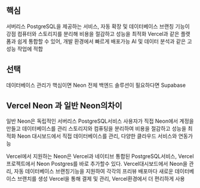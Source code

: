 
## 핵심
서버리스 PostgreSQL을 제공하는 서비스, 자동 확장 및 데이터베이스 브랜칭 기능이 강점 
컴퓨터와 스토리지를 분리해 비용을 절감하고 성능을 최적화
Vercel과 같은 플랫폼과 쉽게 통합할 수 있어, 개발 환경에서 빠르게 배포가능
AI 및 데이터 분석과 같은 고성능 작업에 적합

## 선택
데이터베이스 관리가 핵심이면 Neon
전체 백엔드 솔루션이 필요하다면 Supabase

## Vercel Neon 과 일반 Neon의차이
일반 Neon은 독립적인 서버리스 PostgreSQL서비스 사용자가 직접 Neon에서 계정을 만들고 데이터베이스를 관리
스토리지와 컴퓨팅을 분리하여 비용을 절감하고 성능을 최적화
Neon 대시보드에서 직접 데이터베이스를 관리, 다양한 클라우드 서비스와 연동가능

Vercel에서 지원하는 Neon은 Vercel과 네이티브 통합된 PostgreSQL서비스, Vercel 프로젝트에서 Neon Postgres를 바로 추가할수 있다.
Vercel대시보드에서 Neon을 관리, 자동 데이터베이스 브랜칭기능을 지원하여 각각의 프리뷰 배포마다 새로운 데이터베이스 브랜치를 생성
Vercel을 통해 결제 및 관리, Vercel환경에서 더 편리하게 사용